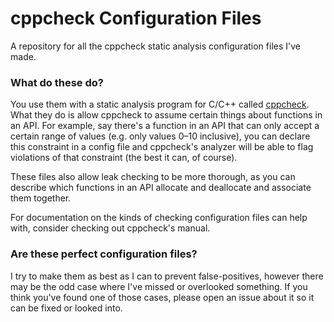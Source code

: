 # cppcheck Configuration Files

A repository for all the cppcheck static analysis configuration files I've made.

### What do these do?

You use them with a static analysis program for C/C++ called [cppcheck](https://github.com/danmar/cppcheck/). What they do is allow cppcheck to assume certain things about functions in an API. For example, say there's a function in an API that can only accept a certain range of values (e.g. only values 0–10 inclusive), you can declare this constraint in a config file and cppcheck's analyzer will be able to flag violations of that constraint (the best it can, of course).

These files also allow leak checking to be more thorough, as you can describe which functions in an API allocate and deallocate and associate them together.

For documentation on the kinds of checking configuration files can help with, consider checking out cppcheck's manual.

### Are these perfect configuration files?

I try to make them as best as I can to prevent false-positives, however there may be the odd case where I've missed or overlooked something. If you think you've found one of those cases, please open an issue about it so it can be fixed or looked into.
